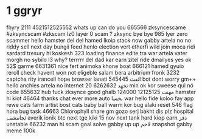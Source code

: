 # 1 ggryr
fhyry
2111
4521512525552
whats up
can do you
665566
zksyncescame
#zksyncscam
#zkscam
lz0
layer 0 scam ?
zksync bye bye
985
lyer zero scammer
hello
hamster
del del
hamed
lkoip
stack now
gabby
artela
no no
riddy
sell
next day
bungii
feed
henlo
election
vert
etherfi
wild
join
moca
ridi
sardard
tresury
hi koskesh
323
loading
finance
edite
tra
war
artela
vater
morgh
no sybilo
l3 why?
terrrrr
del dad
kar
earn
zitel ride
dmailyes 
yes ok
52$
garme
6631361
nice
fert
animoka
khone boat
666121
hamed
gyuio
reroll
check
havent won
not eligeble
salam
bera
arbitrium
fronk
3232
captcha
rity
irancell
hope
browser
lanati
اثقث
545445
bot
dont worry
gm++
hello
anchies
artela
no internet
تخهد
6262632
20 min
ok
kor
sweese
qui
no code
655632
hub
fuck zksynce
good
ghalb
124000
مهنث
12125125
hamster
hi
kiot
46464
thanks
chat
ever
more
auto
بخسا
war
hello
fide
koloo
fay
app
rewe
cats
farm
artist
bost
cats
baby
ball
warm
kor
bug
alaki
reset
546
flag
hora
bug
task
46663
Chlorophyll
share
gm
gozo
serj
bakht
dis
plz
hospital
ئخامشف
averik
ionik
btc
next
tge
kiki
15 nov
next
tank
hard
kiop
earn
ذفز
unstable
66232
man
hi
scam
goal
solve
gabby
up up
لاخم
snapshot
gabby 
meme
100k

